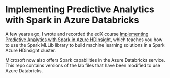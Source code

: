 # Implementing Predictive Analytics with Spark in Azure Databricks
A few years ago, I wrote and recorded the edX course [Implementing Predictive Analytics with Spark in Azure HDInsight](https://www.edx.org/course/implementing-predictive-analytics-with-spark-in-azure-hdinsight), which teaches you how to use the Spark MLLib library to build machine learning solutions in a Spark Azure HDinsight cluster.

Microsoft now also offers Spark capabilities in the Azure Databricks service. This repo contains versions of the lab files that have been modified to use Azure Databricks.